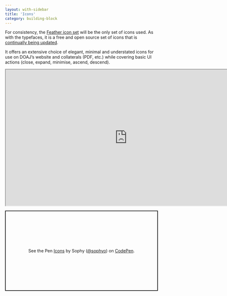 ```yaml
---
layout: with-sidebar
title: 'Icons'
category: building-block
---
```


For consistency, the [Feather icon set](https://feathericons.com/) will be the only set of icons used. As with the typefaces, it is a free and open source set of icons that is [continually being updated](https://github.com/feathericons/feather/pulls).

It offers an extensive choice of elegant, minimal and understated icons for use on DOAJ’s website and collaterals (PDF, etc.) while covering basic UI actions (close, expand, minimise, ascend, descend).

<iframe title="Icon set on Figma" width="800" height="450" src="https://www.figma.com/embed?embed_host=share&url=https%3A%2F%2Fwww.figma.com%2Ffile%2FCLkv5unlaRSU5YABUNqN1v%2FBuilding-blocks%3Fnode-id%3D40%253A3" allowfullscreen></iframe>

<p class="codepen" data-height="265" data-theme-id="0" data-default-tab="html" data-user="sophyo" data-slug-hash="MWWmoBz" style="height: 265px; box-sizing: border-box; display: flex; align-items: center; justify-content: center; border: 2px solid; margin: 1em 0; padding: 1em;" data-pen-title="Icons">
  <span>See the Pen <a href="https://codepen.io/sophyo/pen/MWWmoBz">
  Icons</a> by Sophy (<a href="https://codepen.io/sophyo">@sophyo</a>)
  on <a href="https://codepen.io">CodePen</a>.</span>
</p>
<script async src="https://static.codepen.io/assets/embed/ei.js"></script>
